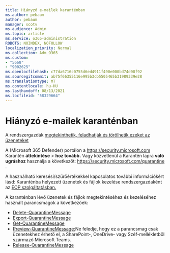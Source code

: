 ```yaml
---
title: Hiányzó e-mailek karanténban
ms.author: pebaum
author: pebaum
manager: scotv
ms.audience: Admin
ms.topic: article
ms.service: o365-administration
ROBOTS: NOINDEX, NOFOLLOW
localization_priority: Normal
ms.collection: Adm_O365
ms.custom:
- "5668"
- "9002625"
ms.openlocfilehash: c77da6716c0755d6ed4911f490e000bd74d08f92
ms.sourcegitcommit: ab75f66355116e995b3cb5505465b31989339e28
ms.translationtype: MT
ms.contentlocale: hu-HU
ms.lasthandoff: 08/13/2021
ms.locfileid: "58329664"
---
```

# <a name="missing-emails-in-quarantine"></a>Hiányzó e-mailek karanténban

A rendszergazdák [megtekinthetik, feladhatják és törölhetik ezeket az üzeneteket](https://docs.microsoft.com/microsoft-365/security/office-365-security/manage-quarantined-messages-and-files)

A (Microsoft 365 Defender) portálon a <https://security.microsoft.com> Karantén **áttekintése** \> **hoz tovább.** Vagy közvetlenül a Karantén lapra **való ugráshoz** használja a következőt: <https://security.microsoft.com/quarantine> .  

A használható keresési/szűrőértékekkel kapcsolatos további információkért lásd: Karanténba helyezett üzenetek és fájlok kezelése rendszergazdaként az [EOP szolgáltatásban.](https://docs.microsoft.com/microsoft-365/security/office-365-security/manage-quarantined-messages-and-files)

A karanténban lévő üzenetek és fájlok megtekintéséhez és kezeléséhez használt parancsmagok a következőek:

- [Delete-QuarantineMessage](https://docs.microsoft.com/powershell/module/exchange/delete-quarantinemessage)
- [Export-QuarantineMessage](https://docs.microsoft.com/powershell/module/exchange/export-quarantinemessage)
- [Get-QuarantineMessage](https://docs.microsoft.com/powershell/module/exchange/get-quarantinemessage)
- [Preview-QuarantineMessage:](https://docs.microsoft.com/powershell/module/exchange/preview-quarantinemessage)Ne feledje, hogy ez a parancsmag csak üzenetekhez érhető el, a SharePoint-, OneDrive- vagy Széf-mellékletből származó Microsoft Teams.
- [Release-QuarantineMessage](https://docs.microsoft.com/powershell/module/exchange/release-quarantinemessage)
